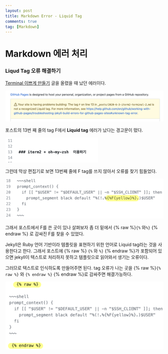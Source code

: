```yaml
---
layout: post
title: Markdown Error - Liquid Tag
comments: true
tag: [Markdown]
---
```




# Markdown 에러 처리



### Liqud Tag 오류 해결하기



  [Terminal 이쁘게 만들기](https://hease02.github.io/2020-05-31-iterm2-terminal/) 글을 올렸을 때 났던 에러이다.

![markdown_에러](../assets/img/markdown_error.png)

 포스트의 13번 째 줄의 tag F에서 **Liquid tag** 에러가 났다는 경고문이 떴다. 

<img src="../assets/img/markdown_error_2.png" alt="markdown_error2" style="zoom:50%;" /> 

그런데 막상 편집기로 보면 13번째 줄에 F tag를 쓰지 않아서 오류를 찾기 힘들었다. 

<img src="../assets/img/markdown_error3.png" alt="markdown_error3" style="zoom:60%;" />

 그래서 포스트에서 F를 쓴 곳이 있나 살펴보자 좀 더 밑에서 {% raw %}`{%` 와`%}` {% endraw %} 로 감싸진 F를 찾을 수 있었다. 

  Jekyll은 Ruby 언어 기반이라 템플릿을 표현하기 위한 언어로 Liquid tag라는 것을 사용한다고 한다. 그래서 포스트에 {% raw %} `{%` 와  `%}` {% endraw %}가 포함되어 있으면 jekyll이 텍스트로 처리하지 못하고 템플릿으로 읽어와서 생기는 오류이다.

 그러므로 텍스트로 인식하도록 만들어주면 된다. tag 오류가 나는 곳을 {% raw %}`{% raw %}` 와 `{% endraw %}`  {% endraw %}로 감싸주면 해결가능하다. 

<img src="../assets/img/markdown_error4.png" alt="markdown_error4" style="zoom:60%;" />

